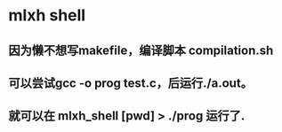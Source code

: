 # mlxh shell
## 因为懒不想写makefile，编译脚本 compilation.sh
## 可以尝试gcc -o prog test.c，后运行./a.out。
## 就可以在 mlxh_shell [pwd] > ./prog 运行了.
